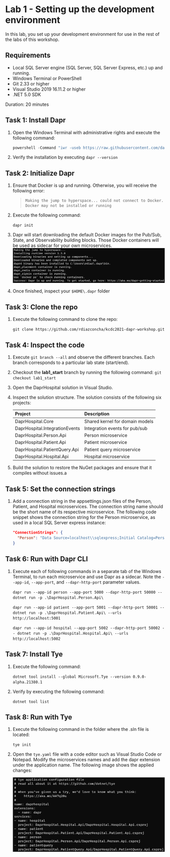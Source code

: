 # Lab 1 - Setting up the development environment

In this lab, you set up your development environment for use in the rest of the labs of this workshop.

## Requirements
- Local SQL Server engine (SQL Server, SQL Server Express, etc.) up and running.
- Windows Terminal or PowerShell
- Git 2.33 or higher
- Visual Studio 2019 16.11.2 or higher
- .NET 5.0 SDK

 
Duration: 20 minutes

## Task 1: Install Dapr
1. Open the Windows Terminal with administrative rights and execute the following command:

    ```powershell
    powershell -Command "iwr -useb https://raw.githubusercontent.com/dapr/cli/master/install/install.p7s1 | iex"
    ```

2. Verify the installation by executing `dapr --version`

## Task 2: Initialize Dapr
1. Ensure that Docker is up and running.  Otherwise, you will receive the following error:

    >     Making the jump to hyperspace... could not connect to Docker. Docker may not be installed or running

2. Execute the following command:

    `dapr init`
    
3. Dapr will start downloading the default Docker images for the Pub/Sub, State, and Observability building blocks.  Those Docker containers will be used as sidecar for your own microservices.
![](images/daprinit.PNG)

4. Once finished, inspect your `$HOME\.dapr` folder

## Task 3: Clone the repo
1. Execute the following command to clone the repo:

    `git clone https://github.com/rdiazconcha/kcdc2021-dapr-workshop.git`

## Task 4: Inspect the code
1. Execute `git branch --all` and observe the different branches.  Each branch corresponds to a particular lab state (start/end).

2. Checkout the **lab1_start** branch by running the following command:
`git checkout lab1_start`

3. Open the DaprHospital solution in Visual Studio.

4. Inspect the solution structure.  The solution consists of the following six projects:

    | Project           | Description                     |
    |-------------------|---------------------------------|
    | DaprHospital.Core | Shared kernel for domain models |
    | DaprHospital.IntegrationEvents | Integration events for pub/sub |
    | DaprHospital.Person.Api | Person microservice |
    | DaprHospital.Patient.Api | Patient microservice |
    | DaprHospital.PatientQuery.Api | Patient query microservice |
    | DaprHospital.Hospital.Api | Hospital microservice |

5. Build the solution to restore the NuGet packages and ensure that it compiles without issues.a

## Task 5: Set the connection strings
1. Add a connection string in the appsettings.json files of the Person, Patient, and Hospital microservices.  The connection string name should be the short name of its respective microservice.  The following code snippet shows the connection string for the Person microservice, as used in a local SQL Server express instance:

    ```json
    "ConnectionStrings": {
      "Person": "Data Source=localhost\\sqlexpress;Initial Catalog=Person;Integrated Security=true;"
    }
    ```

## Task 6: Run with Dapr CLI
1. Execute each of following commands in a separate tab of the Windows Terminal, to run each microservice and use Dapr as a sidecar.  Note the `--app-id`, `--app-port`, and `--dapr-http-port` parameter values.

    `dapr run --app-id person --app-port 5000 --dapr-http-port 50000 -- dotnet run -p .\DaprHospital.Person.Api\`
    
    `dapr run --app-id patient --app-port 5001 --dapr-http-port 50001 -- dotnet run -p .\DaprHospital.Patient.Api\ --urls http://localhost:5001`
    
    `dapr run --app-id hospital --app-port 5002 --dapr-http-port 50002 -- dotnet run -p .\DaprHospital.Hospital.Api\ --urls http://localhost:5002`

## Task 7: Install Tye
1. Execute the following command:

    `dotnet tool install --global Microsoft.Tye --version 0.9.0-alpha.21380.1`
    
2. Verify by executing the following command:

    `dotnet tool list`

## Task 8: Run with Tye
1. Execute the following command in the folder where the .sln file is located:

    `tye init`

2. Open the `tye.yaml` file with a code editor such as Visual Studio Code or Notepad.  Modify the microservices names and add the dapr extension under the application name.  The following image shows the applied changes:

    ![](images/tyeyaml.PNG)

